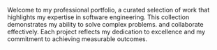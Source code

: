 Welcome to my professional portfolio, a curated selection of work that highlights my expertise in software engineering. This collection demonstrates my ability to solve complex problems. and collaborate effectively. Each project reflects my dedication to excellence and my commitment to achieving measurable outcomes.
